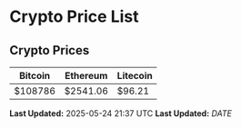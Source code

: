 # Crypto Price List

## Crypto Prices
| Bitcoin | Ethereum | Litecoin |
| ------- | -------- | -------- |
| $108786 | $2541.06 | $96.21 |
**Last Updated:** 2025-05-24 21:37 UTC
**Last Updated:** $DATE$
